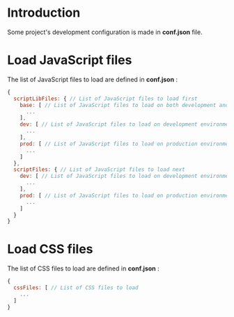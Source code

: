 # Introduction

Some project's development configuration is made in **conf.json** file.

# Load JavaScript files

The list of JavaScript files to load are defined in **conf.json** :

```js
{
  scriptLibFiles: { // List of JavaScript files to load first
    base: [ // List of JavaScript files to load on both development and production environments
      ...
    ],
    dev: [ // List of JavaScript files to load on development environment
      ...
    ],
    prod: [ // List of JavaScript files to load on production environment
      ...
    ]
  },
  scriptFiles: { // List of JavaScript files to load next
    dev: [ // List of JavaScript files to load on development environment
      ...
    ],
    prod: [ // List of JavaScript files to load on production environment
      ...
    ]
  }
}
```

# Load CSS files

The list of CSS files to load are defined in **conf.json** :

```js
{
  cssFiles: [ // List of CSS files to load
    ...
  ]
}
```